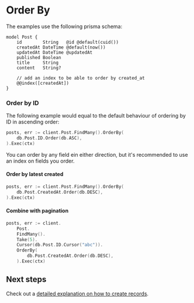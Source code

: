 # Order By

The examples use the following prisma schema:

```prisma
model Post {
    id        String   @id @default(cuid())
    createdAt DateTime @default(now())
    updatedAt DateTime @updatedAt
    published Boolean
    title     String
    content   String?

    // add an index to be able to order by created_at
    @@index([createdAt])
}
```

### Order by ID

The following example would equal to the default behaviour of ordering by ID in ascending order:

```go
posts, err := client.Post.FindMany().OrderBy(
    db.Post.ID.Order(db.ASC),
).Exec(ctx)
```

You can order by any field ein either direction, but it's recommended to use an index on fields you order.

#### Order by latest created

```go
posts, err := client.Post.FindMany().OrderBy(
    db.Post.CreatedAt.Order(db.DESC),
).Exec(ctx)
```

#### Combine with pagination

```go
posts, err := client.
    Post.
    FindMany().
    Take(5).
    Cursor(db.Post.ID.Cursor("abc")).
    OrderBy(
        db.Post.CreatedAt.Order(db.DESC),
    ).Exec(ctx)
```

## Next steps

Check out a [detailed explanation on how to create records](07-create.md).
